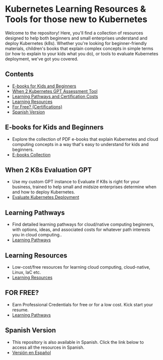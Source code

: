 # Kubernetes Learning Resources & Tools for those new to Kubernetes

Welcome to the repository! Here, you'll find a collection of resources designed to help both beginners and small enterprises understand and deploy Kubernetes (k8s). Whether you're looking for beginner-friendly materials, children's books that explain complex concepts in simple terms (or how to explain to your kids what you do), or tools to evaluate Kubernetes deployment, we've got you covered.

## Contents
- [E-books for Kids and Beginners](#e-books-for-kids-and-beginners)
- [When 2 Kubernetes GPT Assessment Tool](#When-2-K8s-Evaluation-GPT)
- [Learning Pathways and Certification Costs](#learning-pathways)
- [Learning Resources](#learning-resources)
- [For Free? (Certifications)](#for-free)
- [Spanish Version](#spanish-version)

## E-books for Kids and Beginners
- Explore the collection of PDF e-books that explain Kubernetes and cloud computing concepts in a way that's easy to understand for kids and beginners.
- [E-books Collection](./ebooks/README.md)

## When 2 K8s Evaluation GPT
- Use my custom GPT instance to Evaluate if K8s is right for your business, trained to help small and midsize enterprises determine when and how to deploy Kubernetes.
- [Evaluate Kubernetes Deployment](./When-2-K8s-Evaluation-GPT.md)

## Learning Pathways
- Find detailed learning pathways for cloud/native computing beginners, with options, ideas, and associated costs for whatever path interests you in cloud computing..
- [Learning Pathways](./learning-pathways/README.md)

## Learning Resources
- Low-cost/free resources for learning cloud computing, cloud-native, Linux, IaC etc. 
- [Learning Resources](./learning-resources/README.md)

## FOR FREE?
- Earn Professional Credentials for free or for a low cost. Kick start your resume.
- [Learning Pathways](./freecertifications/README.md)

## Spanish Version
- This repository is also available in Spanish. Click the link below to access all the resources in Spanish.
- [Versión en Español](./spanish-version/README.md)
